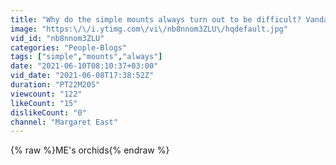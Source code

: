 ```yaml
---
title: "Why do the simple mounts always turn out to be difficult? Vanda Peaches and Vanda curvifolia"
image: "https:\/\/i.ytimg.com\/vi\/nb8nnom3ZLU\/hqdefault.jpg"
vid_id: "nb8nnom3ZLU"
categories: "People-Blogs"
tags: ["simple","mounts","always"]
date: "2021-06-10T08:10:37+03:00"
vid_date: "2021-06-08T17:38:52Z"
duration: "PT22M20S"
viewcount: "122"
likeCount: "15"
dislikeCount: "0"
channel: "Margaret East"
---
```

{% raw %}ME's orchids{% endraw %}
